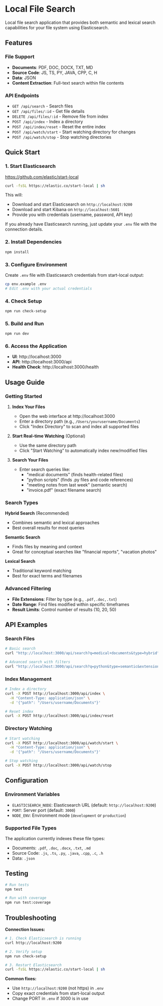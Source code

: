 # Local File Search

Local file search application that provides both semantic and lexical search capabilities for your file system using Elasticsearch.

## Features

### File Support
- **Documents**: PDF, DOC, DOCX, TXT, MD
- **Source Code**: JS, TS, PY, JAVA, CPP, C, H
- **Data**: JSON
- **Content Extraction**: Full-text search within file contents

### API Endpoints
- `GET /api/search` - Search files
- `GET /api/files/:id` - Get file details
- `DELETE /api/files/:id` - Remove file from index
- `POST /api/index` - Index a directory
- `POST /api/index/reset` - Reset the entire index
- `POST /api/watch/start` - Start watching directory for changes
- `POST /api/watch/stop` - Stop watching directories

## Quick Start

### 1. Start Elasticsearch
https://github.com/elastic/start-local
```bash
curl -fsSL https://elastic.co/start-local | sh
```

This will:
- Download and start Elasticsearch on `http://localhost:9200`  
- Download and start Kibana on `http://localhost:5601`
- Provide you with credentials (username, password, API key)

If you already have Elasticsearch running, just update your `.env` file with the connection details.

### 2. Install Dependencies

```bash
npm install
```

### 3. Configure Environment

Create `.env` file with Elasticsearch credentials from start-local output:
```bash
cp env.example .env
# Edit .env with your actual credentials
```

### 4. Check Setup

```bash
npm run check-setup
```

### 5. Build and Run

```bash
npm run dev
```

### 6. Access the Application

- **UI**: http://localhost:3000
- **API**: http://localhost:3000/api
- **Health Check**: http://localhost:3000/health

## Usage Guide

### Getting Started

1. **Index Your Files**
   - Open the web interface at http://localhost:3000
   - Enter a directory path (e.g., `/Users/yourusername/Documents`)
   - Click "Index Directory" to scan and index all supported files

2. **Start Real-time Watching** (Optional)
   - Use the same directory path
   - Click "Start Watching" to automatically index new/modified files

3. **Search Your Files**
   - Enter search queries like:
     - "medical documents" (finds health-related files)
     - "python scripts" (finds .py files and code references)
     - "meeting notes from last week" (semantic search)
     - "invoice.pdf" (exact filename search)

### Search Types

**Hybrid Search** (Recommended)
- Combines semantic and lexical approaches
- Best overall results for most queries

**Semantic Search**
- Finds files by meaning and context
- Great for conceptual searches like "financial reports", "vacation photos"

**Lexical Search**
- Traditional keyword matching
- Best for exact terms and filenames

### Advanced Filtering

- **File Extensions**: Filter by type (e.g., `.pdf,.doc,.txt`)
- **Date Range**: Find files modified within specific timeframes
- **Result Limits**: Control number of results (10, 20, 50)

## API Examples

### Search Files
```bash
# Basic search
curl "http://localhost:3000/api/search?q=medical+documents&type=hybrid"

# Advanced search with filters
curl "http://localhost:3000/api/search?q=python&type=semantic&extensions=.py,.js&limit=10"
```

### Index Management
```bash
# Index a directory
curl -X POST http://localhost:3000/api/index \
  -H "Content-Type: application/json" \
  -d '{"path": "/Users/username/Documents"}'

# Reset index
curl -X POST http://localhost:3000/api/index/reset
```

### Directory Watching
```bash
# Start watching
curl -X POST http://localhost:3000/api/watch/start \
  -H "Content-Type: application/json" \
  -d '{"path": "/Users/username/Documents"}'

# Stop watching
curl -X POST http://localhost:3000/api/watch/stop
```

## Configuration

### Environment Variables
- `ELASTICSEARCH_NODE`: Elasticsearch URL (default: `http://localhost:9200`)
- `PORT`: Server port (default: `3000`)
- `NODE_ENV`: Environment mode (`development` or `production`)

### Supported File Types
The application currently indexes these file types:
- Documents: `.pdf`, `.doc`, `.docx`, `.txt`, `.md`
- Source Code: `.js`, `.ts`, `.py`, `.java`, `.cpp`, `.c`, `.h`
- Data: `.json`

## Testing

```bash
# Run tests
npm test

# Run with coverage
npm run test:coverage
```

## Troubleshooting

**Connection Issues:**
```bash
# 1. Check Elasticsearch is running
curl http://localhost:9200

# 2. Verify setup
npm run check-setup

# 3. Restart Elasticsearch  
curl -fsSL https://elastic.co/start-local | sh
```

**Common fixes:**
- Use `http://localhost:9200` (not https) in `.env`
- Copy exact credentials from start-local output
- Change PORT in `.env` if 3000 is in use